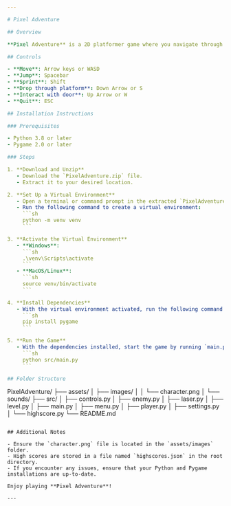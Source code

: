 ```yaml
---

# Pixel Adventure

## Overview

**Pixel Adventure** is a 2D platformer game where you navigate through various levels, collect items, avoid or defeat enemies, and reach the door to complete each level. Earn points by collecting items and defeating enemies, aiming for the highest score possible.

## Controls

- **Move**: Arrow keys or WASD
- **Jump**: Spacebar
- **Sprint**: Shift
- **Drop through platform**: Down Arrow or S
- **Interact with door**: Up Arrow or W
- **Quit**: ESC

## Installation Instructions

### Prerequisites

- Python 3.8 or later
- Pygame 2.0 or later

### Steps

1. **Download and Unzip**
   - Download the `PixelAdventure.zip` file.
   - Extract it to your desired location.

2. **Set Up a Virtual Environment**
   - Open a terminal or command prompt in the extracted `PixelAdventure` folder.
   - Run the following command to create a virtual environment:
     ```sh
     python -m venv venv
     ```

3. **Activate the Virtual Environment**
   - **Windows**:
     ```sh
     .\venv\Scripts\activate
     ```
   - **MacOS/Linux**:
     ```sh
     source venv/bin/activate
     ```

4. **Install Dependencies**
   - With the virtual environment activated, run the following command to install the required dependencies:
     ```sh
     pip install pygame
     ```

5. **Run the Game**
   - With the dependencies installed, start the game by running `main.py`:
     ```sh
     python src/main.py
     ```

## Folder Structure

```
PixelAdventure/
├── assets/
│   ├── images/
│   │   └── character.png
│   └── sounds/
├── src/
│   ├── controls.py
│   ├── enemy.py
│   ├── laser.py
│   ├── level.py
│   ├── main.py
│   ├── menu.py
│   ├── player.py
│   ├── settings.py
│   └── highscore.py
└── README.md
```

## Additional Notes

- Ensure the `character.png` file is located in the `assets/images` folder.
- High scores are stored in a file named `highscores.json` in the root directory.
- If you encounter any issues, ensure that your Python and Pygame installations are up-to-date.

Enjoy playing **Pixel Adventure**!

---
```

